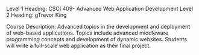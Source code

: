 Level 1 Heading: CSCI 409- Advanced Web Application Development
Level 2 Heading: gTrevor King

Course Description:
Advanced topics in the development and deployment of web-based applications. 
Topics include advanced middleware programming concepts and development of 
dynamic websites. Students will write a full-scale web application as their final 
project.
